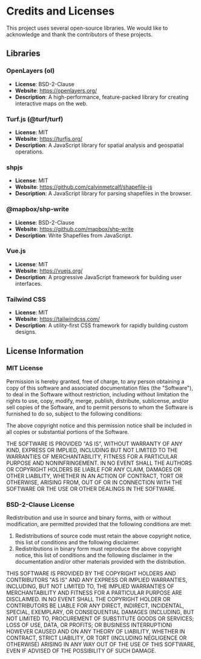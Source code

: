 # Credits and Licenses

This project uses several open-source libraries. We would like to acknowledge and thank the contributors of these projects.

## Libraries

### OpenLayers (ol)
- **License**: BSD-2-Clause
- **Website**: https://openlayers.org/
- **Description**: A high-performance, feature-packed library for creating interactive maps on the web.

### Turf.js (@turf/turf)
- **License**: MIT
- **Website**: https://turfjs.org/
- **Description**: A JavaScript library for spatial analysis and geospatial operations.

### shpjs
- **License**: MIT
- **Website**: https://github.com/calvinmetcalf/shapefile-js
- **Description**: A JavaScript library for parsing shapefiles in the browser.

### @mapbox/shp-write
- **License**: BSD-2-Clause
- **Website**: https://github.com/mapbox/shp-write
- **Description**: Write Shapefiles from JavaScript.

### Vue.js
- **License**: MIT
- **Website**: https://vuejs.org/
- **Description**: A progressive JavaScript framework for building user interfaces.

### Tailwind CSS
- **License**: MIT
- **Website**: https://tailwindcss.com/
- **Description**: A utility-first CSS framework for rapidly building custom designs.

## License Information

### MIT License
Permission is hereby granted, free of charge, to any person obtaining a copy of this software and associated documentation files (the "Software"), to deal in the Software without restriction, including without limitation the rights to use, copy, modify, merge, publish, distribute, sublicense, and/or sell copies of the Software, and to permit persons to whom the Software is furnished to do so, subject to the following conditions:

The above copyright notice and this permission notice shall be included in all copies or substantial portions of the Software.

THE SOFTWARE IS PROVIDED "AS IS", WITHOUT WARRANTY OF ANY KIND, EXPRESS OR IMPLIED, INCLUDING BUT NOT LIMITED TO THE WARRANTIES OF MERCHANTABILITY, FITNESS FOR A PARTICULAR PURPOSE AND NONINFRINGEMENT. IN NO EVENT SHALL THE AUTHORS OR COPYRIGHT HOLDERS BE LIABLE FOR ANY CLAIM, DAMAGES OR OTHER LIABILITY, WHETHER IN AN ACTION OF CONTRACT, TORT OR OTHERWISE, ARISING FROM, OUT OF OR IN CONNECTION WITH THE SOFTWARE OR THE USE OR OTHER DEALINGS IN THE SOFTWARE.

### BSD-2-Clause License
Redistribution and use in source and binary forms, with or without modification, are permitted provided that the following conditions are met:

1. Redistributions of source code must retain the above copyright notice, this list of conditions and the following disclaimer.
2. Redistributions in binary form must reproduce the above copyright notice, this list of conditions and the following disclaimer in the documentation and/or other materials provided with the distribution.

THIS SOFTWARE IS PROVIDED BY THE COPYRIGHT HOLDERS AND CONTRIBUTORS "AS IS" AND ANY EXPRESS OR IMPLIED WARRANTIES, INCLUDING, BUT NOT LIMITED TO, THE IMPLIED WARRANTIES OF MERCHANTABILITY AND FITNESS FOR A PARTICULAR PURPOSE ARE DISCLAIMED. IN NO EVENT SHALL THE COPYRIGHT HOLDER OR CONTRIBUTORS BE LIABLE FOR ANY DIRECT, INDIRECT, INCIDENTAL, SPECIAL, EXEMPLARY, OR CONSEQUENTIAL DAMAGES (INCLUDING, BUT NOT LIMITED TO, PROCUREMENT OF SUBSTITUTE GOODS OR SERVICES; LOSS OF USE, DATA, OR PROFITS; OR BUSINESS INTERRUPTION) HOWEVER CAUSED AND ON ANY THEORY OF LIABILITY, WHETHER IN CONTRACT, STRICT LIABILITY, OR TORT (INCLUDING NEGLIGENCE OR OTHERWISE) ARISING IN ANY WAY OUT OF THE USE OF THIS SOFTWARE, EVEN IF ADVISED OF THE POSSIBILITY OF SUCH DAMAGE.